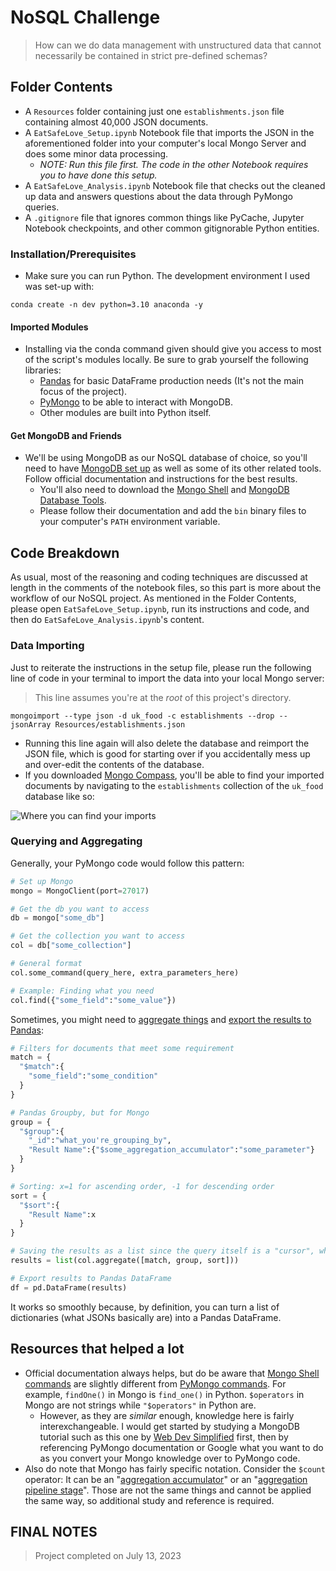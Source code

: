 # NoSQL Challenge
> How can we do data management with unstructured data that cannot necessarily be contained in strict pre-defined schemas?
## Folder Contents
- A `Resources` folder containing just one `establishments.json` file containing almost 40,000 JSON documents.
- A `EatSafeLove_Setup.ipynb` Notebook file that imports the JSON in the aforementioned folder into your computer's local Mongo Server and does some minor data processing.
  - *NOTE: Run this file first. The code in the other Notebook requires you to have done this setup.*
- A `EatSafeLove_Analysis.ipynb` Notebook file that checks out the cleaned up data and answers questions about the data through PyMongo queries.
- A `.gitignore` file that ignores common things like PyCache, Jupyter Notebook checkpoints, and other common gitignorable Python entities. 

### Installation/Prerequisites
- Make sure you can run Python. The development environment I used was set-up with:
```
conda create -n dev python=3.10 anaconda -y
```
#### Imported Modules
- Installing via the conda command given should give you access to most of the script's modules locally. Be sure to grab yourself the following libraries:
  - [Pandas](https://pandas.pydata.org/docs/getting_started/install.html) for basic DataFrame production needs (It's not the main focus of the project).
  - [PyMongo](https://pymongo.readthedocs.io/en/stable/installation.html) to be able to interact with MongoDB.
  - Other modules are built into Python itself.

#### Get MongoDB and Friends
- We'll be using MongoDB as our NoSQL database of choice, so you'll need to have [MongoDB set up](https://www.mongodb.com/docs/manual/tutorial/install-mongodb-on-windows/) as well as some of its other related tools. Follow official documentation and instructions for the best results.
  - You'll also need to download the [Mongo Shell](https://www.mongodb.com/docs/mongodb-shell/install/) and [MongoDB Database Tools](https://www.mongodb.com/docs/database-tools/installation/installation-windows/).
  - Please follow their documentation and add the `bin` binary files to your computer's `PATH` environment variable.

## Code Breakdown
As usual, most of the reasoning and coding techniques are discussed at length in the comments of the notebook files, so this part is more about the workflow of our NoSQL project. As mentioned in the Folder Contents, please open `EatSafeLove_Setup.ipynb`, run its instructions and code, and then do `EatSafeLove_Analysis.ipynb`'s content. 

### Data Importing

Just to reiterate the instructions in the setup file, please run the following line of code in your terminal to import the data into your local Mongo server:
> This line assumes you're at the *root* of this project's directory.
```
mongoimport --type json -d uk_food -c establishments --drop --jsonArray Resources/establishments.json
```
- Running this line again will also delete the database and reimport the JSON file, which is good for starting over if you accidentally mess up and over-edit the contents of the database.
- If you downloaded [Mongo Compass](https://www.mongodb.com/try/download/compass), you'll be able to find your imported documents by navigating to the `establishments` collection of the `uk_food` database like so:

![Where you can find your imports](https://cdn.discordapp.com/attachments/939673945240637450/1131439489760370729/image.png)

### Querying and Aggregating

Generally, your PyMongo code would follow this pattern:

```python
# Set up Mongo
mongo = MongoClient(port=27017)

# Get the db you want to access
db = mongo["some_db"]

# Get the collection you want to access
col = db["some_collection"]

# General format
col.some_command(query_here, extra_parameters_here)

# Example: Finding what you need
col.find({"some_field":"some_value"})
```
Sometimes, you might need to [aggregate things](https://www.mongodb.com/docs/manual/core/aggregation-pipeline/) and [export the results to Pandas](https://stackoverflow.com/a/27617290):
```python
# Filters for documents that meet some requirement
match = {
  "$match":{
    "some_field":"some_condition"
  }
}

# Pandas Groupby, but for Mongo
group = {
  "$group":{
    "_id":"what_you're_grouping_by",
    "Result Name":{"$some_aggregation_accumulator":"some_parameter"}
  }
}

# Sorting: x=1 for ascending order, -1 for descending order
sort = {
  "$sort":{
    "Result Name":x
  }
}

# Saving the results as a list since the query itself is a "cursor", which does nothing for you
results = list(col.aggregate([match, group, sort]))

# Export results to Pandas DataFrame
df = pd.DataFrame(results)
```
It works so smoothly because, by definition, you can turn a list of dictionaries (what JSONs basically are) into a Pandas DataFrame.

## Resources that helped a lot
- Official documentation always helps, but do be aware that [Mongo Shell commands](https://www.mongodb.com/docs/manual/) are slightly different from [PyMongo commands](https://pymongo.readthedocs.io/en/stable/index.html). For example, `findOne()` in Mongo is `find_one()` in Python. `$operators` in Mongo are not strings while `"$operators"` in Python are.
  - However, as they are *similar* enough, knowledge here is fairly interexchangeable. I would get started by studying a MongoDB tutorial such as this one by [Web Dev Simplified](https://www.youtube.com/watch?v=ofme2o29ngU) first, then by referencing PyMongo documentation or Google what you want to do as you convert your Mongo knowledge over to PyMongo code.
- Also do note that Mongo has fairly specific notation. Consider the `$count` operator: It can be an "[aggregation accumulator](https://www.mongodb.com/docs/manual/reference/operator/aggregation/count-accumulator/#mongodb-group-grp.-count)" or an "[aggregation pipeline stage](https://www.mongodb.com/docs/manual/reference/operator/aggregation/count/)". Those are not the same things and cannot be applied the same way, so additional study and reference is required.

## FINAL NOTES
> Project completed on July 13, 2023
